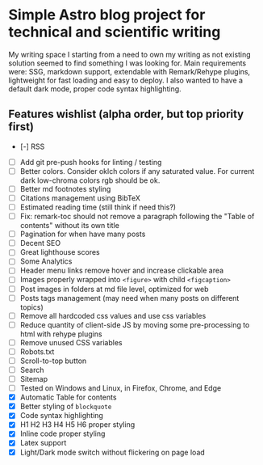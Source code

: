 # Simple Astro blog project for technical and scientific writing

My writing space I starting from a need to own my writing as not existing solution seemed to find something I was looking for. Main requirements were: SSG, markdown support, extendable with Remark/Rehype plugins, lightweight for fast loading and easy to deploy. I also wanted to have a default dark mode, proper code syntax highlighting.

## Features wishlist (alpha order, but top priority first)

-   [-] RSS
-   [ ] Add git pre-push hooks for linting / testing
-   [ ] Better colors. Consider oklch colors if any saturated value. For current dark low-chroma colors rgb should be ok.
-   [ ] Better md footnotes styling
-   [ ] Citations management using BibTeX
-   [ ] Estimated reading time (still think if need this?)
-   [ ] Fix: remark-toc should not remove a paragraph following the "Table of contents" without its own title
-   [ ] Pagination for when have many posts
-   [ ] Decent SEO
-   [ ] Great lighthouse scores
-   [ ] Some Analytics
-   [ ] Header menu links remove hover and increase clickable area
-   [ ] Images properly wrapped into `<figure>` with child `<figcaption>`
-   [ ] Post images in folders at md file level, optimized for web
-   [ ] Posts tags management (may need when many posts on different topics)
-   [ ] Remove all hardcoded css values and use css variables
-   [ ] Reduce quantity of client-side JS by moving some pre-processing to html with rehype plugins
-   [ ] Remove unused CSS variables
-   [ ] Robots.txt
-   [ ] Scroll-to-top button
-   [ ] Search
-   [ ] Sitemap
-   [ ] Tested on Windows and Linux, in Firefox, Chrome, and Edge
-   [x] Automatic Table for contents
-   [x] Better styling of `blockquote`
-   [x] Code syntax highlighting
-   [x] H1 H2 H3 H4 H5 H6 proper styling
-   [x] Inline code proper styling
-   [x] Latex support
-   [x] Light/Dark mode switch without flickering on page load

